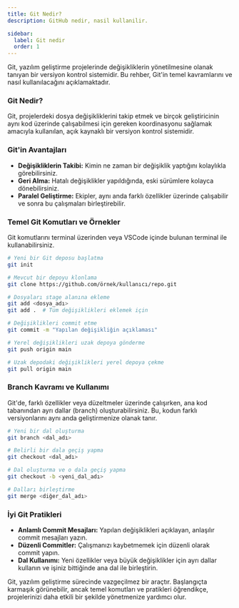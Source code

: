 ```yaml
---
title: Git Nedir?
description: GitHub nedir, nasil kullanilir.

sidebar:
  label: Git nedir
  order: 1
---
```



Git, yazılım geliştirme projelerinde değişikliklerin yönetilmesine olanak tanıyan bir versiyon kontrol sistemidir. Bu rehber, Git'in temel kavramlarını ve nasıl kullanılacağını açıklamaktadır.

### Git Nedir?

Git, projelerdeki dosya değişikliklerini takip etmek ve birçok geliştiricinin aynı kod üzerinde çalışabilmesi için gereken koordinasyonu sağlamak amacıyla kullanılan, açık kaynaklı bir versiyon kontrol sistemidir.

### Git'in Avantajları

- **Değişikliklerin Takibi:** Kimin ne zaman bir değişiklik yaptığını kolaylıkla görebilirsiniz.
- **Geri Alma:** Hatalı değişiklikler yapıldığında, eski sürümlere kolayca dönebilirsiniz.
- **Paralel Geliştirme:** Ekipler, aynı anda farklı özellikler üzerinde çalışabilir ve sonra bu çalışmaları birleştirebilir.

### Temel Git Komutları ve Örnekler

Git komutlarını terminal üzerinden veya VSCode içinde bulunan terminal ile kullanabilirsiniz.

```bash
# Yeni bir Git deposu başlatma
git init

# Mevcut bir depoyu klonlama
git clone https://github.com/örnek/kullanıcı/repo.git

# Dosyaları stage alanına ekleme
git add <dosya_adı>
git add .  # Tüm değişiklikleri eklemek için

# Değişiklikleri commit etme
git commit -m "Yapılan değişikliğin açıklaması"

# Yerel değişiklikleri uzak depoya gönderme
git push origin main

# Uzak depodaki değişiklikleri yerel depoya çekme
git pull origin main
```

### Branch Kavramı ve Kullanımı

Git'de, farklı özellikler veya düzeltmeler üzerinde çalışırken, ana kod tabanından ayrı dallar (branch) oluşturabilirsiniz. Bu, kodun farklı versiyonlarını aynı anda geliştirmenize olanak tanır.

```bash
# Yeni bir dal oluşturma
git branch <dal_adı>

# Belirli bir dala geçiş yapma
git checkout <dal_adı>

# Dal oluşturma ve o dala geçiş yapma
git checkout -b <yeni_dal_adı>

# Dalları birleştirme
git merge <diğer_dal_adı>
```

### İyi Git Pratikleri

- **Anlamlı Commit Mesajları:** Yapılan değişiklikleri açıklayan, anlaşılır commit mesajları yazın.
- **Düzenli Commitler:** Çalışmanızı kaybetmemek için düzenli olarak commit yapın.
- **Dal Kullanımı:** Yeni özellikler veya büyük değişiklikler için ayrı dallar kullanın ve işiniz bittiğinde ana dal ile birleştirin.

Git, yazılım geliştirme sürecinde vazgeçilmez bir araçtır. Başlangıçta karmaşık görünebilir, ancak temel komutları ve pratikleri öğrendikçe, projelerinizi daha etkili bir şekilde yönetmenize yardımcı olur.
